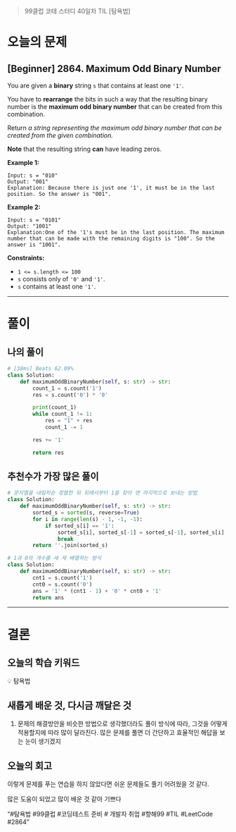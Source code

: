 > 99클럽 코테 스터디 40일차 TIL [탐욕법]
> 

# 오늘의 문제

## [Beginner] **2864. Maximum Odd Binary Number**

You are given a **binary** string `s` that contains at least one `'1'`.

You have to **rearrange** the bits in such a way that the resulting binary number is the **maximum odd binary number** that can be created from this combination.

Return *a string representing the maximum odd binary number that can be created from the given combination.*

**Note** that the resulting string **can** have leading zeros.

**Example 1:**

```
Input: s = "010"
Output: "001"
Explanation: Because there is just one '1', it must be in the last position. So the answer is "001".

```

**Example 2:**

```
Input: s = "0101"
Output: "1001"
Explanation:One of the '1's must be in the last position. The maximum number that can be made with the remaining digits is "100". So the answer is "1001".

```

**Constraints:**

- `1 <= s.length <= 100`
- `s` consists only of `'0'` and `'1'`.
- `s` contains at least one `'1'`.

---

# 풀이

## 나의 풀이

```python
# [38ms] Beats 62.09%
class Solution:
    def maximumOddBinaryNumber(self, s: str) -> str:
        count_1 = s.count('1')
        res = s.count('0') * '0'

        print(count_1)
        while count_1 != 1:
            res = "1" + res
            count_1 -= 1

        res += '1'

        return res
```

## 추천수가 가장 많은 풀이

```python
# 문자열을 내림차순 정렬한 뒤 뒤에서부터 1을 찾아 맨 마지막으로 보내는 방법
class Solution:
    def maximumOddBinaryNumber(self, s: str) -> str:
        sorted_s = sorted(s, reverse=True)
        for i in range(len(s) - 1, -1, -1):
            if sorted_s[i] == '1':
                sorted_s[i], sorted_s[-1] = sorted_s[-1], sorted_s[i]
                break
        return ''.join(sorted_s)
```

```python
# 1과 0의 개수를 세 재 배열하는 방식
class Solution:
    def maximumOddBinaryNumber(self, s: str) -> str:
        cnt1 = s.count('1')
        cnt0 = s.count('0')
        ans = '1' * (cnt1 - 1) + '0' * cnt0 + '1'
        return ans
```

---

# 결론

## 오늘의 학습 키워드

<aside>
💡 탐욕법

</aside>

## 새롭게 배운 것, 다시금 깨달은 것

1. 문제의 해결방안을 비슷한 방법으로 생각했더라도 풀이 방식에 따라, 그것을 어떻게 적용할지에 따라 많이 달라진다. 많은 문제를 풀면 더 간단하고 효율적인 해답을 보는 눈이 생기겠지

## 오늘의 회고

이렇게 문제를 푸는 연습을 하지 않았다면 쉬운 문제들도 풀기 어려웠을 것 같다.

많은 도움이 되었고 많이 배운 것 같아 기쁘다

“#탐욕법 #99클럽 #코딩테스트 준비 # 개발자 취업 #항해99 #TIL #LeetCode #2864”
